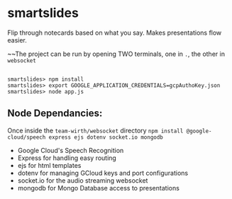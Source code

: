 # smartslides
Flip through notecards based on what you say. Makes presentations flow easier.

~~The project can be run by opening TWO terminals, one in `.`, the other in `websocket`
```

smartslides> npm install
smartslides> export GOOGLE_APPLICATION_CREDENTIALS=gcpAuthoKey.json
smartslides> node app.js
```

## Node Dependancies:
Once inside the `team-wirth/websocket` directory
`npm install @google-cloud/speech express ejs dotenv socket.io mongodb`
* Google Cloud's Speech Recognition
* Express for handling easy routing
* ejs for html templates
* dotenv for managing GCloud keys and port configurations
* socket.io for the audio streaming websocket
* mongodb for Mongo Database access to presentations
	
